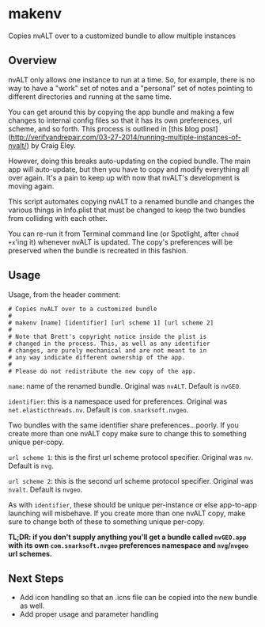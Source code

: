 # makenv

Copies nvALT over to a customized bundle to allow multiple instances

## Overview
nvALT only allows one instance to run at a time. So, for example, there is no way to have a "work" set of notes and a "personal" set of notes pointing to different directories and running at the same time.

You can get around this by copying the app bundle and making a few changes to internal config files so that it has its own preferences, url scheme, and so forth. This process is outlined in [this blog post] (http://verifyandrepair.com/03-27-2014/running-multiple-instances-of-nvalt/) by Craig Eley.

However, doing this breaks auto-updating on the copied bundle. The main app will auto-update, but then you have to copy and modify everything all over again. It's a pain to keep up with now that nvALT's development is moving again.

This script automates copying nvALT to a renamed bundle and changes the various things in Info.plist that must be changed to keep the two bundles from colliding with each other. 

You can re-run it from Terminal command line (or Spotlight, after `chmod +x`'ing it) whenever nvALT is updated. The copy's preferences will be preserved when the bundle is recreated in this fashion.

## Usage

Usage, from the header comment:

```
# Copies nvALT over to a customized bundle
#
# makenv [name] [identifier] [url scheme 1] [url scheme 2]
#
# Note that Brett's copyright notice inside the plist is
# changed in the process. This, as well as any identifier
# changes, are purely mechanical and are not meant to in
# any way indicate different ownership of the app.
#
# Please do not redistribute the new copy of the app.
```

`name`: name of the renamed bundle. Original was `nvALT`. Default is `nvGEO`.

`identifier`: this is a namespace used for preferences. Original was `net.elasticthreads.nv`. Default is `com.snarksoft.nvgeo`.

Two bundles with the same identifier share preferences...poorly. If you create more than one nvALT copy make sure to change this to something unique per-copy. 

`url scheme 1`: this is the first url scheme protocol specifier. Original was `nv`. Default is `nvg`.

`url scheme 2`: this is the second url scheme protocol specifier. Original was `nvalt`. Default is `nvgeo`.

As with `identifier`, these should be unique per-instance or else app-to-app launching will misbehave. If you create more than one nvALT copy, make sure to change both of these to something unique per-copy.

**TL;DR: if you don't supply anything you'll get a bundle called `nvGEO.app` with its own `com.snarksoft.nvgeo` preferences namespace and `nvg`/`nvgeo` url schemes.**

## Next Steps

* Add icon handling so that an .icns file can be copied into the new bundle as well.
* Add proper usage and parameter handling

